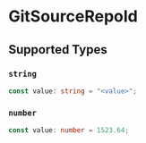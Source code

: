 # GitSourceRepoId


## Supported Types

### `string`

```typescript
const value: string = "<value>";
```

### `number`

```typescript
const value: number = 1523.64;
```

